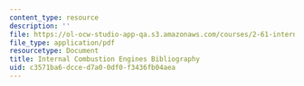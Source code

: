 ```yaml
---
content_type: resource
description: ''
file: https://ol-ocw-studio-app-qa.s3.amazonaws.com/courses/2-61-internal-combustion-engines-spring-2017/c3571ba6dcced7a00df0f3436fb04aea_ice_bibliography.pdf
file_type: application/pdf
resourcetype: Document
title: Internal Combustion Engines Bibliography
uid: c3571ba6-dcce-d7a0-0df0-f3436fb04aea
---
```

